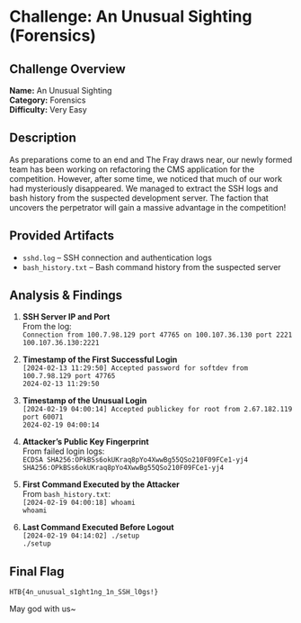 # Challenge: An Unusual Sighting (Forensics)

## Challenge Overview

**Name:** An Unusual Sighting  
**Category:** Forensics  
**Difficulty:** Very Easy  

## Description

As preparations come to an end and The Fray draws near, our newly formed team has been working on refactoring the CMS application for the competition. However, after some time, we noticed that much of our work had mysteriously disappeared. We managed to extract the SSH logs and bash history from the suspected development server. The faction that uncovers the perpetrator will gain a massive advantage in the competition!

## Provided Artifacts

- `sshd.log` – SSH connection and authentication logs  
- `bash_history.txt` – Bash command history from the suspected server

## Analysis & Findings

1. **SSH Server IP and Port**  
   From the log:  
   `Connection from 100.7.98.129 port 47765 on 100.107.36.130 port 2221`  
   `100.107.36.130:2221`

2. **Timestamp of the First Successful Login**  
   `[2024-02-13 11:29:50] Accepted password for softdev from 100.7.98.129 port 47765`  
   `2024-02-13 11:29:50`

3. **Timestamp of the Unusual Login**  
   `[2024-02-19 04:00:14] Accepted publickey for root from 2.67.182.119 port 60071`  
   `2024-02-19 04:00:14`

4. **Attacker’s Public Key Fingerprint**  
   From failed login logs:  
   `ECDSA SHA256:OPkBSs6okUKraq8pYo4XwwBg55QSo210F09FCe1-yj4`  
   `SHA256:OPkBSs6okUKraq8pYo4XwwBg55QSo210F09FCe1-yj4`

5. **First Command Executed by the Attacker**  
   From `bash_history.txt`:  
   `[2024-02-19 04:00:18] whoami`  
   `whoami`

6. **Last Command Executed Before Logout**  
   `[2024-02-19 04:14:02] ./setup`  
   `./setup`

## Final Flag

```
HTB{4n_unusual_s1ght1ng_1n_SSH_l0gs!}
```

May god with us~